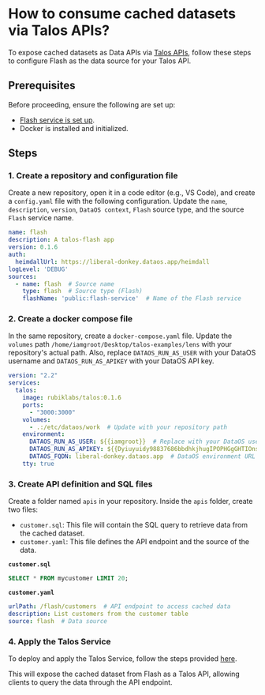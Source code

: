 # How to consume cached datasets via Talos APIs?

To expose cached datasets as Data APIs via [Talos APIs](/resources/stacks/talos/), follow these steps to configure Flash as the data source for your Talos API.

## Prerequisites

Before proceeding, ensure the following are set up:

- [Flash service is set up](/resources/stacks/flash/flash_service/).
- Docker is installed and initialized.

## Steps

### **1. Create a repository and configuration file**

Create a new repository, open it in a code editor (e.g., VS Code), and create a `config.yaml` file with the following configuration. Update the `name`, `description`, `version`, `DataOS context`, `Flash` source type, and the source `Flash` service name.

```yaml
name: flash
description: A talos-flash app
version: 0.1.6
auth:
  heimdallUrl: https://liberal-donkey.dataos.app/heimdall
logLevel: 'DEBUG'
sources:
  - name: flash  # Source name
    type: flash  # Source type (Flash)
    flashName: 'public:flash-service'  # Name of the Flash service
```

### **2. Create a docker compose file**

In the same repository, create a `docker-compose.yaml` file. Update the `volumes` path `/home/iamgroot/Desktop/talos-examples/lens` with your repository's actual path. Also, replace `DATAOS_RUN_AS_USER` with your DataOS username and `DATAOS_RUN_AS_APIKEY` with your DataOS API key.

```yaml
version: "2.2"
services:
  talos:
    image: rubiklabs/talos:0.1.6
    ports:
      - "3000:3000"
    volumes:
      - .:/etc/dataos/work  # Update with your repository path
    environment:
      DATAOS_RUN_AS_USER: ${{iamgroot}}  # Replace with your DataOS username
      DATAOS_RUN_AS_APIKEY: ${{Dyiuyuidy98837686bbdhkjhugIPOPHGgGHTIOnsd68FH=}}  # Replace with your DataOS API key
      DATAOS_FQDN: liberal-donkey.dataos.app  # DataOS environment URL
    tty: true
```

### **3. Create API definition and SQL files**

Create a folder named `apis` in your repository. Inside the `apis` folder, create two files:
- `customer.sql`: This file will contain the SQL query to retrieve data from the cached dataset.
- `customer.yaml`: This file defines the API endpoint and the source of the data.

**`customer.sql`**

```sql
SELECT * FROM mycustomer LIMIT 20;
```

**`customer.yaml`**

```yaml
urlPath: /flash/customers  # API endpoint to access cached data
description: List customers from the customer table
source: flash  # Data source
```

### **4. Apply the Talos Service**

To deploy and apply the Talos Service, follow the steps provided [here](/resources/stacks/talos/set_up/#steps).

This will expose the cached dataset from Flash as a Talos API, allowing clients to query the data through the API endpoint.